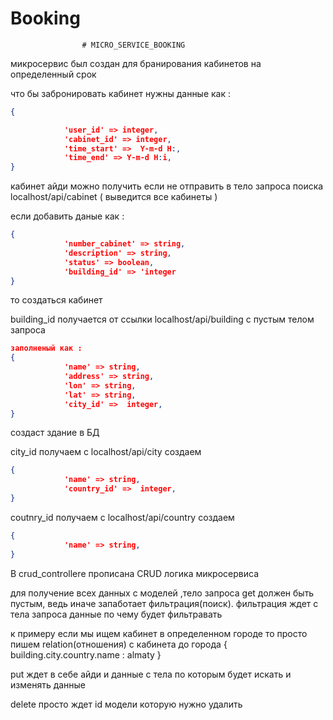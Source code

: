 # Booking
					# MICRO_SERVICE_BOOKING 
                    
                    
микросервис был создан для бранирования кабинетов на определенный срок 

что бы забронировать кабинет нужны данные как :
```json
{

            'user_id' => integer,
            'cabinet_id' => integer,
            'time_start' =>  Y-m-d H:,
            'time_end' => Y-m-d H:i,
}
```
кабинет айди можно получить если не отправить в тело запроса поиска localhost/api/cabinet ( выведится все кабинеты )

если добавить даные как :
```json
{
   	        'number_cabinet' => string,
            'description' => string,
            'status' => boolean,
            'building_id' => 'integer
}
```
то создаться кабинет 

building_id получается от ссылки localhost/api/building с пустым телом запроса 
```json
заполненый как :
{
            'name' => string,
            'address' => string,
            'lon' => string,
            'lat' => string,
            'city_id' =>  integer,
}
```
создаст  здание в БД


city_id получаем с localhost/api/city 
создаем 
```json
{
            'name' => string,
            'country_id' =>  integer,
}
```
coutnry_id получаем с localhost/api/country 
создаем 
```json
{
            'name' => string,
}
```

B crud_controllerе прописана CRUD логика микросервиса 


для получение всех данных с моделей ,тело запроса get должен быть пустым,  ведь иначе запаботает фильтрация(поиск).
фильтрация ждет с тела запроса данные по чему будет фильтравать 

к примеру 
если мы ищем кабинет в определенном городе то просто пишем relation(отношения) с кабинета до города 
{
	building.city.country.name : almaty 
}


put ждет в себе айди и данные с тела по которым будет искать и изменять данные 

delete просто ждет id модели которую нужно удалить 






 
